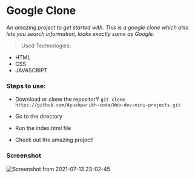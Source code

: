 # Google Clone

*An amazing project to get started with. This is a google clone which also lets you search information, looks exactly same as Google.*


> Used Technologies:
- HTML
- CSS
- JAVASCRIPT



### Steps to use: 

- Download or clone the repositorY
`
git clone https://github.com/Ayushparikh-code/Web-dev-mini-projects.git
`

- Go to the directory
- Run the index.html file
- Check out the amazing project!

### Screenshot

![Screenshot from 2021-07-13 23-02-45](https://user-images.githubusercontent.com/64632969/125499665-ecbea22e-b5e5-4fd3-adf7-e1825041210c.png)


